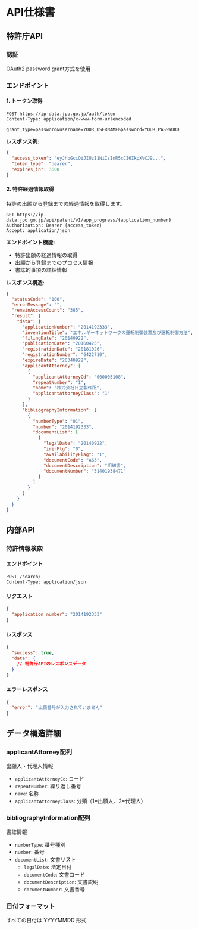 # API仕様書

## 特許庁API

### 認証
OAuth2 password grant方式を使用

### エンドポイント

#### 1. トークン取得
```
POST https://ip-data.jpo.go.jp/auth/token
Content-Type: application/x-www-form-urlencoded

grant_type=password&username=YOUR_USERNAME&password=YOUR_PASSWORD
```

**レスポンス例:**
```json
{
  "access_token": "eyJhbGciOiJIUzI1NiIsInR5cCI6IkpXVCJ9...",
  "token_type": "bearer",
  "expires_in": 3600
}
```

#### 2. 特許経過情報取得
特許の出願から登録までの経過情報を取得します。

```
GET https://ip-data.jpo.go.jp/api/patent/v1/app_progress/{application_number}
Authorization: Bearer {access_token}
Accept: application/json
```

**エンドポイント機能:**
- 特許出願の経過情報の取得
- 出願から登録までのプロセス情報
- 書誌的事項の詳細情報

**レスポンス構造:**
```json
{
  "statusCode": "100",
  "errorMessage": "",
  "remainAccessCount": "385",
  "result": {
    "data": {
      "applicationNumber": "2014192333",
      "inventionTitle": "エネルギーネットワークの運転制御装置及び運転制御方法",
      "filingDate": "20140922",
      "publicationDate": "20160425",
      "registrationDate": "20181026",
      "registrationNumber": "6422710",
      "expireDate": "20340922",
      "applicantAttorney": [
        {
          "applicantAttorneyCd": "000005108",
          "repeatNumber": "1",
          "name": "株式会社日立製作所",
          "applicantAttorneyClass": "1"
        }
      ],
      "bibliographyInformation": [
        {
          "numberType": "01",
          "number": "2014192333",
          "documentList": [
            {
              "legalDate": "20140922",
              "irirFlg": "0",
              "availabilityFlag": "1",
              "documentCode": "A63",
              "documentDescription": "明細書",
              "documentNumber": "51401938471"
            }
          ]
        }
      ]
    }
  }
}
```

## 内部API

### 特許情報検索

#### エンドポイント
```
POST /search/
Content-Type: application/json
```

#### リクエスト
```json
{
  "application_number": "2014192333"
}
```

#### レスポンス
```json
{
  "success": true,
  "data": {
    // 特許庁APIのレスポンスデータ
  }
}
```

#### エラーレスポンス
```json
{
  "error": "出願番号が入力されていません"
}
```

## データ構造詳細

### applicantAttorney配列
出願人・代理人情報
- `applicantAttorneyCd`: コード
- `repeatNumber`: 繰り返し番号
- `name`: 名称
- `applicantAttorneyClass`: 分類（1=出願人、2=代理人）

### bibliographyInformation配列
書誌情報
- `numberType`: 番号種別
- `number`: 番号
- `documentList`: 文書リスト
  - `legalDate`: 法定日付
  - `documentCode`: 文書コード
  - `documentDescription`: 文書説明
  - `documentNumber`: 文書番号

### 日付フォーマット
すべての日付は YYYYMMDD 形式